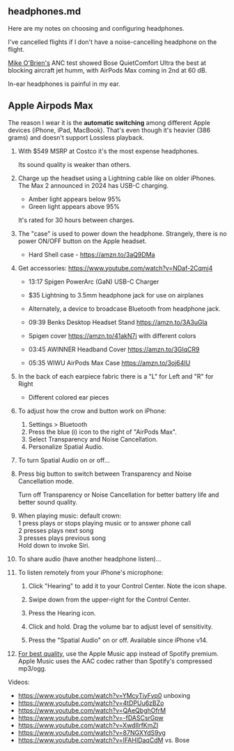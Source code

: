 ## headphones.md

Here are my notes on choosing and configuring headphones.

I've cancelled flights if I don't have a noise-cancelling headphone on the flight.

<a target="_blank" href="https://www.youtube.com/watch?v=l5qootmFQx0">Mike O'Brien's</a> ANC test showed Bose QuietComfort Ultra the best at blocking aircraft jet humm, with AirPods Max coming in 2nd at 60 dB.

In-ear headphones is painful in my ear.


## Apple Airpods Max

The reason I wear it is the <strong>automatic switching</strong>
among different Apple devices (iPhone, iPad, MacBook).
That's even though it's heavier (386 grams)
and doesn't support Lossless playback.

1. With $549 MSRP at Costco it's the most expense headphones.

   Its sound quality is weaker than others.

1. Charge up the headset using a Lightning cable like on older iPhones.
   The Max 2 announced in 2024 has USB-C charging.
   * Amber light appears below 95%
   * Green light appears above 95%

   It's rated for 30 hours between charges.

1. The "case" is used to power down the headphone.
   Strangely, there is no power ON/OFF button on the Apple headset.
   * Hard Shell case - https://amzn.to/3aQ9DMa

1. Get accessories: https://www.youtube.com/watch?v=NDaf-2Cqmj4
   * 13:17 Spigen PowerArc (GaN) USB-C Charger
   * $35 Lightning to 3.5mm headphone jack for use on airplanes
   * Alternately, a device to broadcase Bluetooth from headphone jack.

   * 09:39 Benks Desktop Headset Stand https://amzn.to/3A3uGIa
   * Spigen cover https://amzn.to/41akN7j with different colors
   * 03:45 AWINNER Headband Cover https://amzn.to/3GIqCR9
   * 05:35 WIWU AirPods Max Case  https://amzn.to/3oj64IU

1. In the back of each earpiece fabric there is a "L" for Left and "R" for Right
   * Different colored ear pieces

1. To adjust how the crow and button work on iPhone:
   1. Settings > Bluetooth
   2. Press the blue (i) icon to the right of "AirPods Max".
   3. Select Transparency and Noise Cancellation.
   4. Personalize Spatial Audio.

1. To turn Spatial Audio on or off...

1. Press big button to switch between Transparency and Noise Cancellation mode.

   Turn off Transparency or Noise Cancellation
   for better battery life and better sound quality.

1. When playing music: default crown:<br />
   1 press plays or stops playing music or to answer phone call<br />
   2 presses plays next song<br />
   3 presses plays previous song<br />
   Hold down to invoke Siri.

1. To share audio (have another headphone listen)...

1. To listen remotely from your iPhone's microphone:
   1. Click "Hearing" to add it to your Control Center. Note the icon shape.
   1. Swipe down from the upper-right for the Control Center.
   1. Press the Hearing icon.

   1. Click and hold. Drag the volume bar to adjust level of sensitivity.

   1. Press the "Spatial Audio" on or off. Available since iPhone v14.

1. <a target="_blank" href="https://www.youtube.com/watch?v=RZKez7B1hEc&t=1m50s">For best quality</a>, use the Apple Music app instead of Spotify premium. Apple Music uses the AAC codec rather than Spotify's compressed mp3/ogg.


Videos:
   * https://www.youtube.com/watch?v=YMcyTiyFvp0 unboxing
   * https://www.youtube.com/watch?v=4tDPUu6zBZo
   * https://www.youtube.com/watch?v=QAeQbghOfrM
   * https://www.youtube.com/watch?v=-fDASCsrGpw
   * https://www.youtube.com/watch?v=XwdIIrfKmZI
   * https://www.youtube.com/watch?v=87NGXYdS9yg
   * https://www.youtube.com/watch?v=IFAHIDaqCdM vs. Bose



